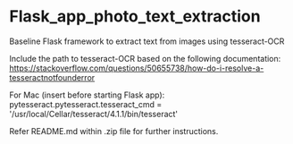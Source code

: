 # Flask_app_photo_text_extraction
Baseline Flask framework to extract text from images using tesseract-OCR

Include the path to tesseract-OCR based on the following documentation:
https://stackoverflow.com/questions/50655738/how-do-i-resolve-a-tesseractnotfounderror

For Mac (insert before starting Flask app):
pytesseract.pytesseract.tesseract_cmd = '/usr/local/Cellar/tesseract/4.1.1/bin/tesseract' 

Refer README.md within .zip file for further instructions.
